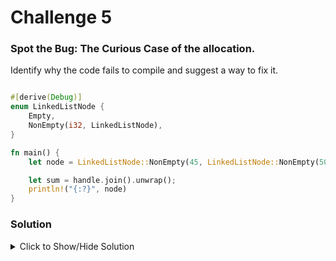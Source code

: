 # Challenge 5

### Spot the Bug: The Curious Case of the allocation.

Identify why the code fails to compile and suggest a way to fix it.

```rust

#[derive(Debug)]
enum LinkedListNode {
    Empty,
    NonEmpty(i32, LinkedListNode),
}

fn main() {
    let node = LinkedListNode::NonEmpty(45, LinkedListNode::NonEmpty(50, LinkedListNode::Empty));

    let sum = handle.join().unwrap();
    println!("{:?}", node)
}
```

### Solution

<details>

<summary>Click to Show/Hide Solution</summary>

</details>